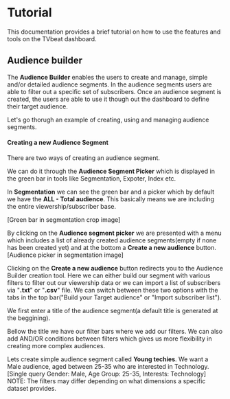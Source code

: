 # Tutorial

This documentation provides a brief tutorial on how to use the features and tools on the TVbeat dashboard. 

## Audience builder
The **Audience Builder** enables the users to create and manage, simple and/or detailed audience segments. In the audience segments users are
able to filter out a specific set of subscribers. Once an audience segment is created, the users are able to use it though out the dashboard to
define their target audience.

Let's go thorugh an example of creating, using and managing audience segments.

#### Creating a new **Audience Segment**
There are two ways of creating an audience segment. 

We can do it through the **Audience Segment Picker** which is displayed in the green bar in tools like Segmentation, Expoter, Index etc.

In  **Segmentation** we can see the green bar and a picker which by default we have the **ALL - Total audience**. This basically means we 
are including the entire viewership/subscriber base. 

[Green bar in segmentation crop image]

By clicking on the **Audience segment picker** we are presented with a menu which includes a list of already created audience 
segments(empty if none has been created yet) and at the bottom a **Create a new audience** button. 
[Audience picker in segmentation image]

Clicking on the **Create a new audience** button redirects you to the Audience Builder creation tool. Here we can either build our segment
with various filters to filter out our viewership data or we can import a list of subscribers via "**.txt**" or "**.csv**" file. We can 
switch between these two options with the tabs in the top bar("Build your Target audience" or "Import subscriber list").

We first enter a title of the audience segment(a default title is generated at the beggining). 

Bellow the title we have our filter bars where we add our filters. We can also add AND/OR conditions between filters 
which gives us more flexibility in creating more complex audiences.

Lets create simple audience segment called **Young techies**. We want a Male audience, aged between 25-35 who are interested in Technology.
[Single query Gender: Male, Age Group: 25-35, Interests: Technology]
NOTE: The filters may differ depending on what dimensions a specific dataset provides.


